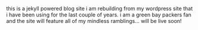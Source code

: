 this is a jekyll powered blog site i am rebuilding from my wordpress site that i have been using for the last couple of years. i am a green bay packers fan and the site will feature all of my mindless ramblings...  will be live soon!
